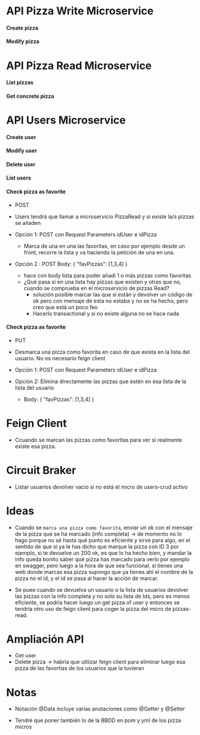 # API Pizza Write Microservice

#### Create pizza

#### Modify pizza

# API Pizza Read Microservice

#### List pizzas

#### Get concrete pizza

# API Users Microservice

#### Create user
#### Modify user
#### Delete user
#### List users

#### Check pizza as favorite
- POST
- Users tendrá que llamar a microservicio PizzaRead y si existe la/s pizzas se añaden
- Opción 1: POST con Request Parameters idUser e idPizza
  - Marca de una en una las favoritas, en caso por ejemplo desde un front, recorre la lista y va haciendo la petición de una en una.

- Opción 2 : POST Body: 
    {
    "favPizzas": [1,3,4]
    } 
  -  hace con body lista para poder añadi 1 o más pizzas como favoritas
  - ¿Qué pasa si en una lista hay pizzas que existen y otras que no, cuando se comprueba en el microservicio de pizzas Read?
    - solución posible marcar las que sí están y devolver un código de ok pero con mensaje de esta no estaba y no se ha hecho, pero creo que está un poco feo
    - Hacerlo transactional y si no existe alguna no se hace nada

#### Check pizza as favorite
- PUT
- Desmarca una pizza como favorita en caso de que exista en la lista del usuario. No es necesario feign client
- Opción 1: POST con Request Parameters idUser e idPizza
 
- Opción 2: Elimina directamente las pizzas que estén en esa lista de la lista del usuario
  - Body:
    {
    "favPizzas": [1,3,4]
    }

# Feign Client
- Ccuando se marcan las pizzas como favoritas para ver si realmente existe esa pizza.

# Circuit Braker
- Listar usuarios devolver vacío si no está el micro de users-crud activo

# Ideas

- Cuando se ``marca una pizza como favorita``, enviar un ok con el mensaje de la pizza que se ha marcado (info completa) -> de momento no lo hago porque no sé hasta qué punto es eficiente y sirve para algo, en el sentido de que si ya le has dicho que marque la pizza con ID 3 por ejemplo, si te devuelve un 200 ok, es que lo ha hecho bien, y mandar la info queda bonito saber qué pizza has marcado para verlo por ejemplo en swagger, pero luego a la hora de que sea funcional, si tienes una web donde marcas esa pizza supongo que ya tienes ahí el nombre de la pizza no el id, y el id se pasa al hacer la acción de marcar.

- Se puee cuando se devuelva un usuario o la lista de usuarios devolver las pizzas con la info completa y no solo su lista de Ids, pero es menos eficiente, se podría hacer luego un get pizza of user y entonces se tendría otro uso de feign client para coger la pizza del micro de pizzas-read.

# Ampliación API
- Get user 
- Delete pizza -> habría que utilizar feign client para eliminar luego esa pizza de las favortias de los usuarios que la tuvieran


# Notas
- Notación @Data incluye varias anotaciones como @Getter y @Setter 

- Tendré que poner también lo de la BBDD en pom y yml de los pizza micros
